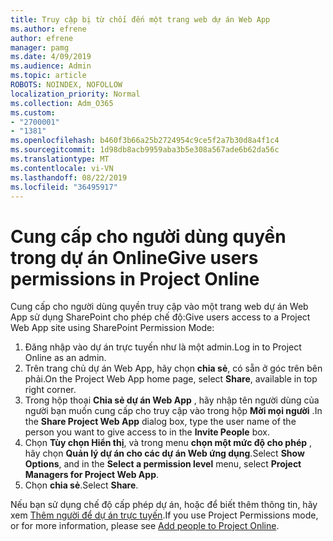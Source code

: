 ```yaml
---
title: Truy cập bị từ chối đến một trang web dự án Web App
ms.author: efrene
author: efrene
manager: pamg
ms.date: 4/09/2019
ms.audience: Admin
ms.topic: article
ROBOTS: NOINDEX, NOFOLLOW
localization_priority: Normal
ms.collection: Adm_O365
ms.custom:
- "2700001"
- "1381"
ms.openlocfilehash: b460f3b66a25b2724954c9ce5f2a7b30d8a4f1c4
ms.sourcegitcommit: 1d98db8acb9959aba3b5e308a567ade6b62da56c
ms.translationtype: MT
ms.contentlocale: vi-VN
ms.lasthandoff: 08/22/2019
ms.locfileid: "36495917"
---
```

# <a name="give-users-permissions-in-project-online"></a><span data-ttu-id="8066d-102">Cung cấp cho người dùng quyền trong dự án Online</span><span class="sxs-lookup"><span data-stu-id="8066d-102">Give users permissions in Project Online</span></span>

<span data-ttu-id="8066d-103">Cung cấp cho người dùng quyền truy cập vào một trang web dự án Web App sử dụng SharePoint cho phép chế độ:</span><span class="sxs-lookup"><span data-stu-id="8066d-103">Give users access to a Project Web App site using SharePoint Permission Mode:</span></span>

1. <span data-ttu-id="8066d-104">Đăng nhập vào dự án trực tuyến như là một admin.</span><span class="sxs-lookup"><span data-stu-id="8066d-104">Log in to Project Online as an admin.</span></span>
2. <span data-ttu-id="8066d-105">Trên trang chủ dự án Web App, hãy chọn **chia sẻ**, có sẵn ở góc trên bên phải.</span><span class="sxs-lookup"><span data-stu-id="8066d-105">On the Project Web App home page, select **Share**, available in top right corner.</span></span>
3. <span data-ttu-id="8066d-106">Trong hộp thoại **Chia sẻ dự án Web App** , hãy nhập tên người dùng của người bạn muốn cung cấp cho truy cập vào trong hộp **Mời mọi người** .</span><span class="sxs-lookup"><span data-stu-id="8066d-106">In the **Share Project Web App** dialog box, type the user name of the person you want to give access to in the **Invite People** box.</span></span>
4. <span data-ttu-id="8066d-107">Chọn **Tùy chọn Hiển thị**, và trong menu **chọn một mức độ cho phép** , hãy chọn **Quản lý dự án cho các dự án Web ứng dụng**.</span><span class="sxs-lookup"><span data-stu-id="8066d-107">Select **Show Options**, and in the **Select a permission level** menu, select **Project Managers for Project Web App**.</span></span>
5. <span data-ttu-id="8066d-108">Chọn **chia sẻ**.</span><span class="sxs-lookup"><span data-stu-id="8066d-108">Select **Share**.</span></span>

<span data-ttu-id="8066d-109">Nếu bạn sử dụng chế độ cấp phép dự án, hoặc để biết thêm thông tin, hãy xem [Thêm người để dự án trực tuyến](https://docs.microsoft.com/projectonline/step-2-add-people-to-project-online).</span><span class="sxs-lookup"><span data-stu-id="8066d-109">If you use Project Permissions mode, or for more information, please see [Add people to Project Online](https://docs.microsoft.com/projectonline/step-2-add-people-to-project-online).</span></span>

